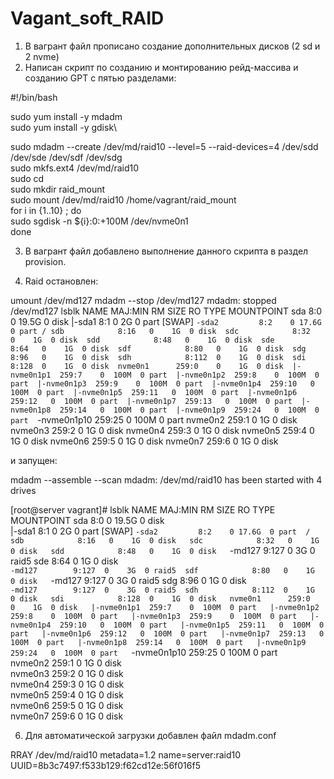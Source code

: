 # Vagant_soft_RAID
1. В вагрант файл прописано создание дополнительных дисков (2 sd и 2 nvme)
2. Написан скрипт по созданию и монтированию рейд-массива и созданию GPT c пятью разделами:

#!/bin/bash

sudo yum install -y mdadm\
sudo yum install -y gdisk\

sudo mdadm --create /dev/md/raid10 --level=5 --raid-devices=4 /dev/sdd /dev/sde /dev/sdf /dev/sdg\
sudo mkfs.ext4 /dev/md/raid10\
sudo cd\
sudo mkdir raid_mount\
sudo mount /dev/md/raid10 /home/vagrant/raid_mount\
for i in {1..10} ; do\
        sudo sgdisk -n ${i}:0:+100M /dev/nvme0n1\
done


3. В вагрант файл добавлено выполнение данного скрипта в раздел provision.


4. Raid остановлен: 

umount /dev/md127 
mdadm --stop /dev/md127 
mdadm: stopped /dev/md127
lsblk
NAME         MAJ:MIN RM  SIZE RO TYPE MOUNTPOINT
sda            8:0    0 19.5G  0 disk 
|-sda1         8:1    0    2G  0 part [SWAP]
`-sda2         8:2    0 17.6G  0 part /
sdb            8:16   0    1G  0 disk 
sdc            8:32   0    1G  0 disk 
sdd            8:48   0    1G  0 disk 
sde            8:64   0    1G  0 disk 
sdf            8:80   0    1G  0 disk 
sdg            8:96   0    1G  0 disk 
sdh            8:112  0    1G  0 disk 
sdi            8:128  0    1G  0 disk 
nvme0n1      259:0    0    1G  0 disk 
|-nvme0n1p1  259:7    0  100M  0 part 
|-nvme0n1p2  259:8    0  100M  0 part 
|-nvme0n1p3  259:9    0  100M  0 part 
|-nvme0n1p4  259:10   0  100M  0 part 
|-nvme0n1p5  259:11   0  100M  0 part 
|-nvme0n1p6  259:12   0  100M  0 part 
|-nvme0n1p7  259:13   0  100M  0 part 
|-nvme0n1p8  259:14   0  100M  0 part 
|-nvme0n1p9  259:24   0  100M  0 part 
`-nvme0n1p10 259:25   0  100M  0 part 
nvme0n2      259:1    0    1G  0 disk 
nvme0n3      259:2    0    1G  0 disk 
nvme0n4      259:3    0    1G  0 disk 
nvme0n5      259:4    0    1G  0 disk 
nvme0n6      259:5    0    1G  0 disk 
nvme0n7      259:6    0    1G  0 disk 

и запущен:

mdadm --assemble --scan
mdadm: /dev/md/raid10 has been started with 4 drives

[root@server vagrant]# lsblk
NAME         MAJ:MIN RM  SIZE RO TYPE  MOUNTPOINT
sda            8:0    0 19.5G  0 disk  
|-sda1         8:1    0    2G  0 part  [SWAP]
`-sda2         8:2    0 17.6G  0 part  /
sdb            8:16   0    1G  0 disk  
sdc            8:32   0    1G  0 disk  
sdd            8:48   0    1G  0 disk  
`-md127        9:127  0    3G  0 raid5 
sde            8:64   0    1G  0 disk  
`-md127        9:127  0    3G  0 raid5 
sdf            8:80   0    1G  0 disk  
`-md127        9:127  0    3G  0 raid5 
sdg            8:96   0    1G  0 disk  
`-md127        9:127  0    3G  0 raid5 
sdh            8:112  0    1G  0 disk  
sdi            8:128  0    1G  0 disk  
nvme0n1      259:0    0    1G  0 disk  
|-nvme0n1p1  259:7    0  100M  0 part  
|-nvme0n1p2  259:8    0  100M  0 part  
|-nvme0n1p3  259:9    0  100M  0 part  
|-nvme0n1p4  259:10   0  100M  0 part  
|-nvme0n1p5  259:11   0  100M  0 part  
|-nvme0n1p6  259:12   0  100M  0 part  
|-nvme0n1p7  259:13   0  100M  0 part  
|-nvme0n1p8  259:14   0  100M  0 part  
|-nvme0n1p9  259:24   0  100M  0 part  
`-nvme0n1p10 259:25   0  100M  0 part  
nvme0n2      259:1    0    1G  0 disk  
nvme0n3      259:2    0    1G  0 disk  
nvme0n4      259:3    0    1G  0 disk  
nvme0n5      259:4    0    1G  0 disk  
nvme0n6      259:5    0    1G  0 disk  
nvme0n7      259:6    0    1G  0 disk 

6. Для автоматической загрузки добавлен файл mdadm.conf

RRAY /dev/md/raid10 metadata=1.2 name=server:raid10 UUID=8b3c7497:f533b129:f62cd12e:56f016f5

